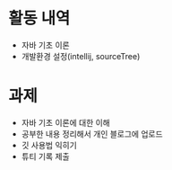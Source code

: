 # 활동 내역
- 자바 기초 이론
- 개발환경 설정(intellij, sourceTree)

# 과제
- 자바 기초 이론에 대한 이해
- 공부한 내용 정리해서 개인 블로그에 업로드
- 깃 사용법 익히기
- 튜티 기록 제출